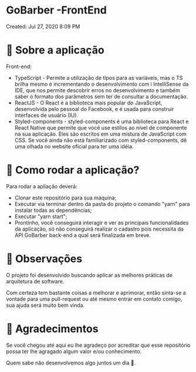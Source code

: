 # GoBarber -FrontEnd

Created: Jul 27, 2020 8:09 PM

# 💈 Sobre a aplicação

Front-end: 

- TypeScript - Permite a utilização de tipos para as variáveis, mas o TS brilha mesmo é incrementando o desenvolvimento com i IntelliSense da IDE, que nos permite descobrir erros no desenvolvimento e também saber o formato dos parâmetros sem ter de consultar a documentação.
- ReactJS - O React é a biblioteca mais popular do JavaScript, desenvolvida pelo pessoal do Facebook, e é usada para construir interfaces de usuário (IU).
- Styled-components - styled-components é uma biblioteca para React e React Native que permite que você use estilos ao nível de componente na sua aplicação. Eles são escritos em uma mistura de JavaScript com CSS. Se você ainda não está familiarizado com styled-components, dê uma olhada no website oficial para ter uma idéia.

# 🤔 Como rodar a aplicação?

Para rodar a apliação deverá:

- Clonar este repositório para sua máquina;
- Executar via terminar dentro da pasta do projeto o comando "yarn" para instalar todas as dependências;
- Executar "yarn start";
- Prontinho, você conseguirá interagir e ver as principais funcionalidades da aplicação, só não conseguirá realizar o cadastro pois necessita da API GoBarber back-end a qual será finalizada em breve.

# 🧿 Observações

O projeto foi desenvolvido buscando aplicar as melhores práticas de arquitetura de software.

Com certeza tem bastante coisas a melhorar e aprimorar, então sinta-se a vontade para uma pull-request ou até mesmo entrar em contato comigo, sua ajuda será muito bem vinda.

# 💖 Agradecimentos

Se você chegou até aqui eu lhe agradeço por acreditar que esse repositório possa ter lhe agragado algum valor e/ou conhecimento.

Quem sabe não desenvolvemos algo juntos um dia 🤩.